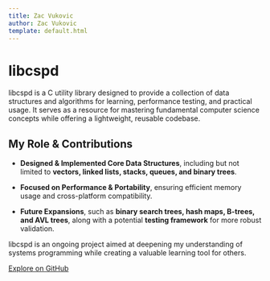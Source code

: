 ```yaml
---
title: Zac Vukovic
author: Zac Vukovic
template: default.html
---
```


# libcspd

libcspd is a C utility library designed to provide a collection of data structures and algorithms for learning, performance testing, and practical usage. It serves as a resource for mastering fundamental computer science concepts while offering a lightweight, reusable codebase.

## My Role & Contributions

- <strong>Designed & Implemented Core Data Structures</strong>, including but not limited to <strong>vectors, linked lists, stacks, queues, and binary trees</strong>.

- <strong>Focused on Performance & Portability</strong>, ensuring efficient memory usage and cross-platform compatibility.

- <strong>Future Expansions</strong>, such as <strong>binary search trees, hash maps, B-trees, and AVL trees</strong>, along with a potential <strong>testing framework</strong> for more robust validation.

libcspd is an ongoing project aimed at deepening my understanding of systems programming while creating a valuable learning tool for others.

<a href="https://github.com/cyn1x/libcspd/" target="_blank" rel="noopener noreferrer">Explore on GitHub</a>
